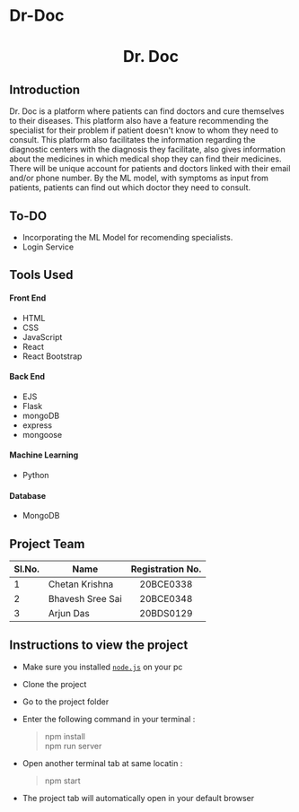 # Dr-Doc

<h1 align="center"> Dr. Doc </h1>

## Introduction

Dr. Doc is a platform where patients can find doctors and cure themselves to their diseases. This platform also have a feature recommending the specialist for their problem if patient doesn't know to whom they need to consult. This platform also facilitates the information regarding the diagnostic centers with the diagnosis they facilitate, also gives information about the medicines in which medical shop they can find their medicines.
There will be unique account for patients and doctors linked with their email and/or phone number. By the ML model, with symptoms as input from patients, patients can find out which doctor they need to consult.

## To-DO
- Incorporating the ML Model for recomending specialists.
- Login Service

## Tools Used

#### Front End

- HTML
- CSS
- JavaScript
- React
- React Bootstrap

#### Back End

- EJS
- Flask
- mongoDB
- express
- mongoose

#### Machine Learning

- Python

#### Database

- MongoDB

## Project Team

| Sl.No. | Name             | Registration No. |
| ------ | ---------------- | :--------------: |
| 1      | Chetan Krishna   |    20BCE0338     |
| 2      | Bhavesh Sree Sai |    20BCE0348     |
| 3      | Arjun Das        |    20BDS0129     |

## Instructions to view the project

- Make sure you installed [`node.js`](https://nodejs.org/en/) on your pc
- Clone the project
- Go to the project folder
- Enter the following command in your terminal :

  > npm install <br />
  > npm run server

- Open another terminal tab at same locatin :
  > npm start
- The project tab will automatically open in your default browser
